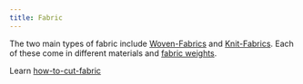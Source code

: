 ```yaml
---
title: Fabric
---
```


The two main types of fabric include [Woven-Fabrics](woven-fabrics.md) and [Knit-Fabrics](knit-fabrics.md). Each of these come in different materials and [fabric weights](fabric-weights.md).

Learn [how-to-cut-fabric](../how-to-cut-fabric.md)
